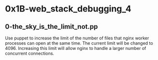 # 0x1B-web_stack_debugging_4

## 0-the_sky_is_the_limit_not.pp
Use puppet to increase the limit of the number of files that nginx worker processes can open at the same time. The current limit will be changed to 4096. Increasing this limit will allow nginx to handle a larger number of concurrent connections.
